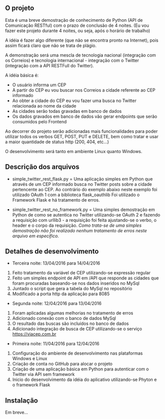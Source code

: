 ﻿## O projeto

Esta é uma breve demostração de conhecimento de Python (API de Comunicação RESTful) com o prazo de conclusão de 4 noites.
(Eu vou fazer este projeto durante 4 noites, ou seja, após o horário de trabalho)

A idéia é fazer algo diferente (que não se encontra pronto na Internet), pois assim ficará claro que não se trata de plágio.

A demonstração será uma mescla de tecnologia nacional (integração com os Correios) e tecnologia internacional - integração com o Twitter (integração com a API RESTFull do Twitter).

A idéia básica é:
* O usuário informa um CEP
* A partir do CEP eu vou buscar nos Correios a cidade referente ao CEP informado
* Ao obter a cidade do CEP eu vou fazer uma busca no Twitter relacionada ao nome da cidade
* As cidades serão todas gravadas em banco de dados
* Os dados gravados em banco de dados vão gerar endpoints que serão consumidos pelo Frontend


Ao decorrer do projeto serão adicionadas mais funcionalidades para poder utilizar todos os verbos GET, POST, PUT e DELETE, bem como tratar e usar a maior quantidade de status http (200, 404, etc...)

O desenvolvimento será tanto em ambiente Linux quanto Windows.

## Descrição dos arquivos

* simple_twitter_rest_flask.py = Uma aplicação simples em Python que através de um CEP informado busca no Twitter posts sobre a cidade pertencente ao CEP.
Ao contrário do exemplo abaixo neste exemplo foi utilizado OAuth 1 com a biblioteca flask_oauthlib
Foi utilizado o Framework Flask e há tratamento de erros.


* simple_twitter_rest_no_framework.py = Uma simples demostração em Python de como se autentica no Twitter utilizando-se OAuth 2 e fazendo a requisição com urllib3 - a requisição foi feita ajustando-se o verbo, o header e o corpo da requisição.
*Como trata-se de uma simples demostração não foi realizado nenhum tratamento de erros neste arquivo em específico.*

## Detalhes de desenvolvimento

* Terceira noite: 13/04/2016 para 14/04/2016
1. Feito tratamento da variável de CEP utilizando-se expressão regular
2. Feito um simples endpoint de API em /API que responde as cidades que foram procuradas baseando-se nos dados inseridos no MySql
3. Juntado o script que gera a tabela do MySql no repositório
4. Modificado a porta http da aplicação para 8085


* Segunda noite: 12/04/2016 para 13/04/2016
1. Foram aplicadas algumas melhorias no tratamento de erros
2. Adicionado conexão com o banco de dados MySql
3. O resultado das buscas são incluídos no banco de dados
4. Adicionado integração de busca de CEP utilizando-se o serviço https://viacep.com.br

* Primeira noite: 11/04/2016 para 12/04/2016
1. Configuração do ambiente de desenvolvimento nas plataformas Windows e Linux
2. Criação de conta no GitHub para alocar o projeto
3. Criação de uma aplicação básica em Python para autenticar com o Twitter via API sem framework
4. Inicio do desenvolvimento da idéia do aplicativo utilizando-se Phyton e o framework Flask

## Instalação

Em breve...


